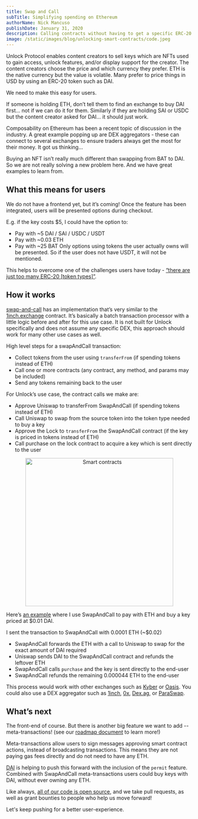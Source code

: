 ```yaml
---
title: Swap and Call
subTitle: Simplifying spending on Ethereum
authorName: Nick Mancuso
publishDate: January 31, 2020
description: Calling contracts without having to get a specific ERC-20 token type first.
image: /static/images/blog/unlocking-smart-contracts/code.jpeg
---
```


Unlock Protocol enables content creators to sell keys which are NFTs used to gain access, unlock features, and/or display support for the creator.  The content creators choose the price and which currency they prefer. ETH is the native currency but the value is volatile. Many prefer to price things in USD by using an ERC-20 token such as DAI.

We need to make this easy for users.

If someone is holding ETH, don’t tell them to find an exchange to buy DAI first… not if we can do it for them.  Similarly if they are holding SAI or USDC but the content creator asked for DAI… it should just work.

Composability on Ethereum has been a recent topic of discussion in the industry. A great example popping up are DEX aggregators - these can connect to several exchanges to ensure traders always get the most for their money. It got us thinking...

Buying an NFT isn’t really much different than swapping from BAT to DAI. So we are not really solving a new problem here. And we have great examples to learn from.

## What this means for users

We do not have a frontend yet, but it’s coming! Once the feature has been integrated, users will be presented options during checkout.

E.g. if the key costs $5, I could have the option to:
 - Pay with ~5 DAI / SAI / USDC / USDT
 - Pay with ~0.03 ETH
 - Pay with ~25 BAT
Only options using tokens the user actually owns will be presented. So if the user does not have USDT, it will not be mentioned.

This helps to overcome one of the challenges users have today - [“there are just too many ERC-20 [token types]”](https://twitter.com/julien51/status/1222957379031117825).

## How it works

[swap-and-call](https://github.com/unlock-protocol/swap-and-call) has an implementation that’s very similar to the [1inch.exchange](https://etherscan.io/address/0x11111254369792b2Ca5d084aB5eEA397cA8fa48B#code) contract. It’s basically a batch transaction processor with a little logic before and after for this use case. It is not built for Unlock specifically and does not assume any specific DEX, this approach should work for many other use cases as well.

High level steps for a swapAndCall transaction:
 - Collect tokens from the user using `transferFrom` (if spending tokens instead of ETH)
 - Call one or more contracts (any contract, any method, and params may be included)
 - Send any tokens remaining back to the user

For Unlock’s use case, the contract calls we make are:
 - Approve Uniswap to transferFrom SwapAndCall (if spending tokens instead of ETH)
 - Call Uniswap to swap from the source token into the token type needed to buy a key
 - Approve the Lock to `transferFrom` the SwapAndCall contract (if the key is priced in tokens instead of ETH)
 - Call purchase on the lock contract to acquire a key which is sent directly to the user

<p style="text-align:center">
	<img src="/static/images/blog/unlocking-smart-contracts/code.jpeg" width="400px" alt="Smart contracts">
</p>

Here’s [an example](https://etherscan.io/tx/0xc809fe931f03805e4016af57b80577951f5247a3454c9e73a635fda49d5133f9) where I use SwapAndCall to pay with ETH and buy a key priced at $0.01 DAI.

I sent the transaction to SwapAndCall with 0.0001 ETH (~$0.02)
 - SwapAndCall forwards the ETH with a call to Uniswap to swap for the exact amount of DAI required
 - Uniswap sends DAI to the SwapAndCall contract and refunds the leftover ETH
 - SwapAndCall calls `purchase` and the key is sent directly to the end-user
 - SwapAndCall refunds the remaining 0.000044 ETH to the end-user

This process would work with other exchanges such as [Kyber](https://kyber.network/) or [Oasis](https://oasis.app/).  You could also use a DEX aggregator such as [1inch](https://1inch.exchange/), [0x](https://0x.org/api/), [Dex.ag](https://dex.ag/), or [ParaSwap](https://paraswap.io/#/).

## What’s next
The front-end of course. But there is another big feature we want to add -- meta-transactions! (see our [roadmap document](https://github.com/unlock-protocol/unlock/wiki/Roadmap) to learn more!)

Meta-transactions allow users to sign messages approving smart contract actions, instead of broadcasting transactions. This means they are not paying gas fees directly and do not need to have any ETH.

[DAI](https://etherscan.io/address/0x6b175474e89094c44da98b954eedeac495271d0f#code) is helping to push this forward with the inclusion of the `permit` feature. Combined with SwapAndCall meta-transactions users could buy keys with DAI, without ever owning any ETH.

Like always, [all of our code is open source](https://github.com/unlock-protocol/), and we take pull requests, as well as grant bounties to people who help us move forward!

Let's keep pushing for a better user-experience.
